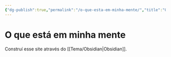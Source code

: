 ```yaml
---
{"dg-publish":true,"permalink":"/o-que-esta-em-minha-mente/","title":"O que está em minha mente?","tags":["gardenEntry"],"updated":"2025-04-01T15:20:56.515-03:00"}
---
```


# O que está em minha mente
Construí esse site através do [[Tema/Obsidian\|Obsidian]].